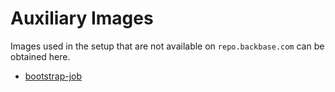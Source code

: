 # Auxiliary Images

Images used in the setup that are not available on `repo.backbase.com` can be obtained here.

- [bootstrap-job](bootstrap)
